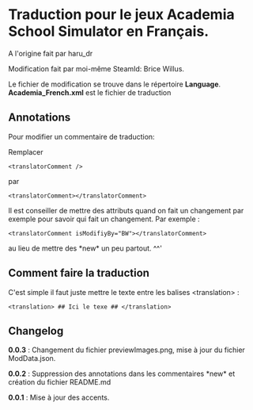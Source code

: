 # Traduction pour le jeux Academia School Simulator en Français.
A l'origine fait par haru_dr

Modification fait par moi-même SteamId: Brice Willus.

Le fichier de modification se trouve dans le répertoire **Language**.
**Academia_French.xml** est le fichier de traduction

## Annotations
Pour modifier un commentaire de traduction:

Remplacer
``` 
<translatorComment />
```

par
```
<translatorComment></translatorComment>
```

Il est conseiller de mettre des attributs quand on fait un changement par exemple pour savoir qui fait un changement. Par exemple :

```
<translatorComment isModifiyBy="BW"></translatorComment>
```

au lieu de mettre des \*new\* un peu partout. ^^'

## Comment faire la traduction

C'est simple il faut juste mettre le texte entre les balises \<translation\> :

```
<translation> ## Ici le texe ## </translation>
```

## Changelog

**0.0.3** : Changement du fichier previewImages.png, mise à jour du fichier ModData.json.  

**0.0.2** : Suppression des annotations dans les commentaires \*new\* et création du fichier README.md

**0.0.1** : Mise à jour des accents. 